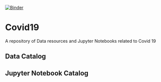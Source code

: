 [![Binder](https://mybinder.org/badge_logo.svg)](https://mybinder.org/v2/gh/mepearson/Covid19/master)

# Covid19

A repository of Data resources and Jupyter Notebooks related to Covid 19

## Data Catalog


## Jupyter Notebook Catalog

